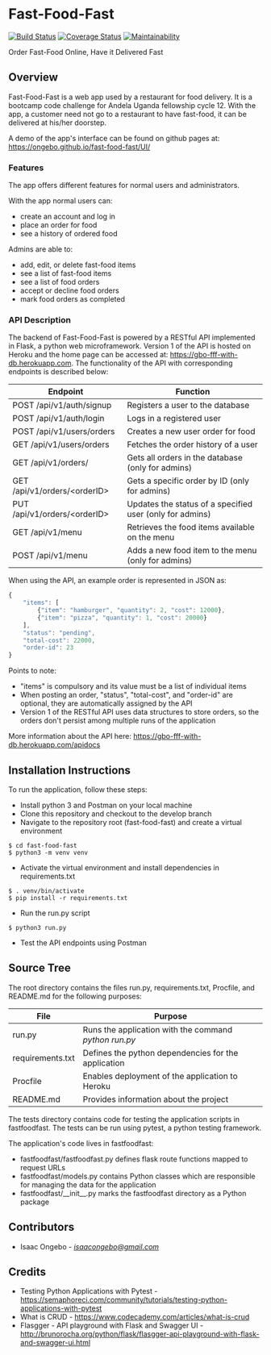 # Fast-Food-Fast

[![Build Status](https://travis-ci.org/ongebo/fast-food-fast.svg?branch=ft-register-user-160882822)](https://travis-ci.org/ongebo/fast-food-fast)
[![Coverage Status](https://coveralls.io/repos/github/ongebo/fast-food-fast/badge.svg?branch=develop)](https://coveralls.io/github/ongebo/fast-food-fast?branch=develop)
[![Maintainability](https://api.codeclimate.com/v1/badges/da398df730e2440a857a/maintainability)](https://codeclimate.com/github/ongebo/fast-food-fast/maintainability)

Order Fast-Food Online, Have it Delivered Fast

## Overview
Fast-Food-Fast is a web app used by a restaurant for food delivery. It is a bootcamp code challenge for Andela Uganda fellowship cycle 12. With the app, a customer need not go to a restaurant to have fast-food, it can be delivered at his/her doorstep.

A demo of the app's interface can be found on github pages at:
https://ongebo.github.io/fast-food-fast/UI/
### Features
The app offers different features for normal users and administrators.

With the app normal users can:
* create an account and log in
* place an order for food
* see a history of ordered food

Admins are able to:
* add, edit, or delete fast-food items
* see a list of fast-food items
* see a list of food orders
* accept or decline food orders
* mark food orders as completed
### API Description
The backend of Fast-Food-Fast is powered by a RESTful API implemented in Flask, a python web microframework. Version 1 of the API is hosted on Heroku and the home page can be accessed at: https://gbo-fff-with-db.herokuapp.com. The functionality of the API with corresponding endpoints is described below:

Endpoint                           | Function
-----------------------------------|------------------------------------------------
POST /api/v1/auth/signup           | Registers a user to the database
POST /api/v1/auth/login            | Logs in a registered user
POST /api/v1/users/orders          | Creates a new user order for food
GET /api/v1/users/orders           | Fetches the order history of a user
GET /api/v1/orders/                | Gets all orders in the database (only for admins)
GET /api/v1/orders/\<orderID\>     | Gets a specific order by ID (only for admins)
PUT /api/v1/orders/\<orderID\>     | Updates the status of a specified user (only for admins)
GET /api/v1/menu                   | Retrieves the food items available on the menu
POST /api/v1/menu                  | Adds a new food item to the menu (only for admins)

When using the API, an example order is represented in JSON as:
```javascript
{
    "items": [
        {"item": "hamburger", "quantity": 2, "cost": 12000},
        {"item": "pizza", "quantity": 1, "cost": 20000}
    ],
    "status": "pending",
    "total-cost": 22000,
    "order-id": 23
}
```
Points to note:
* "items" is compulsory and its value must be a list of individual items
* When posting an order, "status", "total-cost", and "order-id" are optional, they are automatically assigned by the API
* Version 1 of the RESTful API uses data structures to store orders, so the orders don't persist among multiple runs of the application

More information about the API here: https://gbo-fff-with-db.herokuapp.com/apidocs

## Installation Instructions
To run the application, follow these steps:
* Install python 3 and Postman on your local machine
* Clone this repository and checkout to the develop branch
* Navigate to the repository root (fast-food-fast) and create a virtual environment
```
$ cd fast-food-fast
$ python3 -m venv venv
```
* Activate the virtual environment and install dependencies in requirements.txt
```
$ . venv/bin/activate
$ pip install -r requirements.txt
```
* Run the run.py script
```
$ python3 run.py
```
* Test the API endpoints using Postman

## Source Tree
The root directory contains the files run.py, requirements.txt, Procfile, and README.md for the following purposes:

File                | Purpose
--------------------|--------------------------------------------------------
run.py              | Runs the application with the command _python run.py_
requirements.txt    | Defines the python dependencies for the application
Procfile            | Enables deployment of the application to Heroku
README.md           | Provides information about the project

The tests directory contains code for testing the application scripts in fastfoodfast. The tests can be run using pytest, a python testing framework.

The application's code lives in fastfoodfast:
* fastfoodfast/fastfoodfast.py defines flask route functions mapped to request URLs
* fastfoodfast/models.py contains Python classes which are responsible for managing the data for the application
* fastfoodfast/\_\_init\_\_.py marks the fastfoodfast directory as a Python package

## Contributors
* Isaac Ongebo - *isaacongebo@gmail.com*

## Credits
* Testing Python Applications with Pytest - https://semaphoreci.com/community/tutorials/testing-python-applications-with-pytest
* What is CRUD - https://www.codecademy.com/articles/what-is-crud
* Flasgger - API playground with Flask and Swagger UI - http://brunorocha.org/python/flask/flasgger-api-playground-with-flask-and-swagger-ui.html
